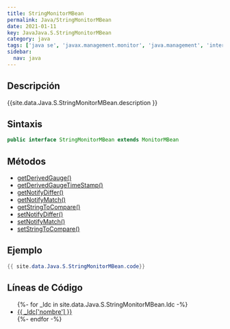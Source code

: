 ```yaml
---
title: StringMonitorMBean
permalink: Java/StringMonitorMBean
date: 2021-01-11
key: JavaJava.S.StringMonitorMBean
category: java
tags: ['java se', 'javax.management.monitor', 'java.management', 'interface java', 'Java 1.5']
sidebar: 
  nav: java
---
```


## Descripción
{{site.data.Java.S.StringMonitorMBean.description }}

## Sintaxis
~~~java
public interface StringMonitorMBean extends MonitorMBean
~~~

## Métodos
* [getDerivedGauge()](/Java/StringMonitorMBean/getDerivedGauge)
* [getDerivedGaugeTimeStamp()](/Java/StringMonitorMBean/getDerivedGaugeTimeStamp)
* [getNotifyDiffer()](/Java/StringMonitorMBean/getNotifyDiffer)
* [getNotifyMatch()](/Java/StringMonitorMBean/getNotifyMatch)
* [getStringToCompare()](/Java/StringMonitorMBean/getStringToCompare)
* [setNotifyDiffer()](/Java/StringMonitorMBean/setNotifyDiffer)
* [setNotifyMatch()](/Java/StringMonitorMBean/setNotifyMatch)
* [setStringToCompare()](/Java/StringMonitorMBean/setStringToCompare)

## Ejemplo
~~~java
{{ site.data.Java.S.StringMonitorMBean.code}}
~~~

## Líneas de Código
<ul>
{%- for _ldc in site.data.Java.S.StringMonitorMBean.ldc -%}
   <li>
       <a href="{{_ldc['url'] }}">{{ _ldc['nombre'] }}</a>
   </li>
{%- endfor -%}
</ul>

